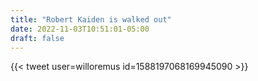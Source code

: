 ```yaml
---
title: "Robert Kaiden is walked out"
date: 2022-11-03T10:51:01-05:00
draft: false
---
```

{{< tweet user=willoremus id=1588197068169945090 >}}

<!--more-->

